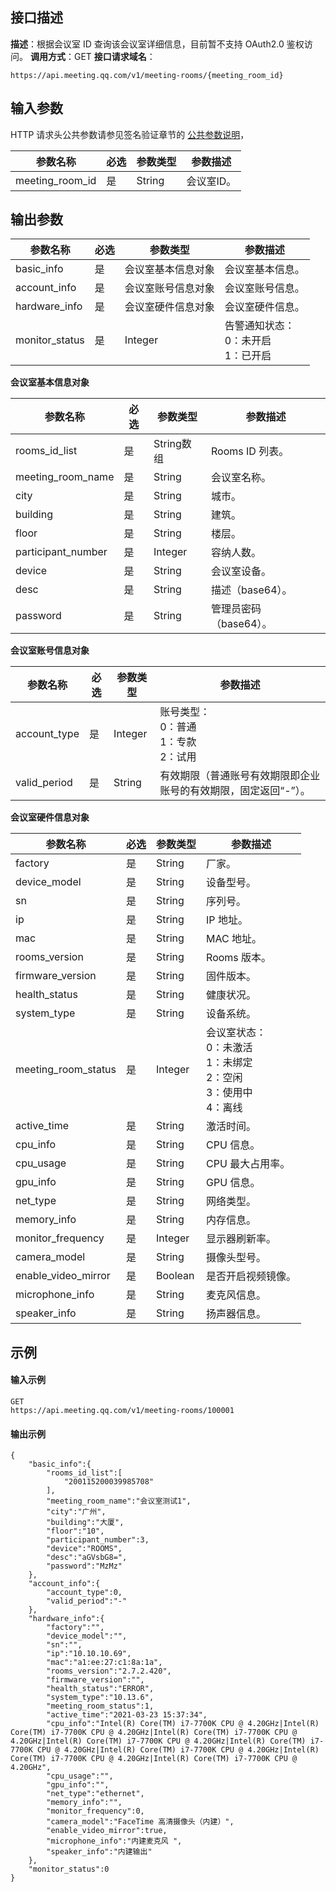 ## 接口描述
**描述**：根据会议室 ID 查询该会议室详细信息，目前暂不支持 OAuth2.0 鉴权访问。
**调用方式**：GET
**接口请求域名**：
```Plaintext
https://api.meeting.qq.com/v1/meeting-rooms/{meeting_room_id}

```




## 输入参数
HTTP 请求头公共参数请参见签名验证章节的 [公共参数说明](https://cloud.tencent.com/document/product/1095/42413#.E5.85.AC.E5.85.B1.E5.8F.82.E6.95.B0)，

| 参数名称        | 必选 | 参数类型 | 参数描述   |
| --------------- | ---- | -------- | ---------- |
| meeting_room_id | 是   | String   | 会议室ID。 |


## 输出参数

| 参数名称       | 必选 | 参数类型           | 参数描述                       |
| -------------- | ---- | ------------------ | ------------------------------ |
| basic_info     | 是   | 会议室基本信息对象 | 会议室基本信息。               |
| account_info   | 是   | 会议室账号信息对象 | 会议室账号信息。               |
| hardware_info  | 是   | 会议室硬件信息对象 | 会议室硬件信息。               |
| monitor_status | 是   | Integer            | 告警通知状态：<br>0：未开启<br>1：已开启 |

**会议室基本信息对象**

| 参数名称           | 必选 | 参数类型   | 参数描述               |
| ------------------ | ---- | ---------- | ---------------------- |
| rooms_id_list      | 是   | String数组 | Rooms ID 列表。         |
| meeting_room_name  | 是   | String     | 会议室名称。           |
| city               | 是   | String     | 城市。                 |
| building           | 是   | String     | 建筑。                 |
| floor              | 是   | String     | 楼层。                 |
| participant_number | 是   | Integer    | 容纳人数。             |
| device             | 是   | String     | 会议室设备。           |
| desc               | 是   | String     | 描述（base64）。       |
| password           | 是   | String     | 管理员密码（base64）。|

**会议室账号信息对象**

| 参数名称     | 必选 | 参数类型 | 参数描述                                                     |
| ------------ | ---- | -------- | ------------------------------------------------------------ |
| account_type | 是   | Integer  | 账号类型：<br>0：普通<br>1：专款<br>2：试用                                 |
| valid_period | 是   | String   | 有效期限（普通账号有效期限即企业账号的有效期限，固定返回“-”）。 |

**会议室硬件信息对象**

| 参数名称            | 必选 | 参数类型 | 参数描述                                         |
| ------------------- | ---- | -------- | ------------------------------------------------ |
| factory             | 是   | String   | 厂家。                                           |
| device_model        | 是   | String   | 设备型号。                                       |
| sn                  | 是   | String   | 序列号。                                         |
| ip                  | 是   | String   | IP 地址。                                         |
| mac                 | 是   | String   | MAC 地址。                                        |
| rooms_version       | 是   | String   | Rooms 版本。                                      |
| firmware_version    | 是   | String   | 固件版本。                                       |
| health_status       | 是   | String   | 健康状况。                                       |
| system_type         | 是   | String   | 设备系统。                                       |
| meeting_room_status | 是   | Integer  | 会议室状态：<br>0：未激活<br>1：未绑定<br>2：空闲<br>3：使用中<br>4：离线 |
| active_time         | 是   | String   | 激活时间。                                       |
| cpu_info            | 是   | String   | CPU 信息。                                        |
| cpu_usage           | 是   | String   | CPU 最大占用率。                                  |
| gpu_info            | 是   | String   | GPU 信息。                                        |
| net_type            | 是   | String   | 网络类型。                                       |
| memory_info         | 是   | String   | 内存信息。                                       |
| monitor_frequency   | 是   | Integer  | 显示器刷新率。                                   |
| camera_model        | 是   | String   | 摄像头型号。                                     |
| enable_video_mirror | 是   | Boolean  | 是否开启视频镜像。                               |
| microphone_info     | 是   | String   | 麦克风信息。                                     |
| speaker_info        | 是   | String   | 扬声器信息。                                     |


## 示例

#### 输入示例
```plaintext
GET
https://api.meeting.qq.com/v1/meeting-rooms/100001
```




#### 输出示例
```plaintext
{
    "basic_info":{
        "rooms_id_list":[
            "200115200039985708"
        ],
        "meeting_room_name":"会议室测试1",
        "city":"广州",
        "building":"大厦",
        "floor":"10",
        "participant_number":3,
        "device":"ROOMS",
        "desc":"aGVsbG8=",
        "password":"MzMz"
    },
    "account_info":{
        "account_type":0,
        "valid_period":"-"
    },
    "hardware_info":{
        "factory":"",
        "device_model":"",
        "sn":"",
        "ip":"10.10.10.69",
        "mac":"a1:ee:27:c1:8a:1a",
        "rooms_version":"2.7.2.420",
        "firmware_version":"",
        "health_status":"ERROR",
        "system_type":"10.13.6",
        "meeting_room_status":1,
        "active_time":"2021-03-23 15:37:34",
        "cpu_info":"Intel(R) Core(TM) i7-7700K CPU @ 4.20GHz|Intel(R) Core(TM) i7-7700K CPU @ 4.20GHz|Intel(R) Core(TM) i7-7700K CPU @ 4.20GHz|Intel(R) Core(TM) i7-7700K CPU @ 4.20GHz|Intel(R) Core(TM) i7-7700K CPU @ 4.20GHz|Intel(R) Core(TM) i7-7700K CPU @ 4.20GHz|Intel(R) Core(TM) i7-7700K CPU @ 4.20GHz|Intel(R) Core(TM) i7-7700K CPU @ 4.20GHz",
        "cpu_usage":"",
        "gpu_info":"",
        "net_type":"ethernet",
        "memory_info":"",
        "monitor_frequency":0,
        "camera_model":"FaceTime 高清摄像头（内建）",
        "enable_video_mirror":true,
        "microphone_info":"内建麦克风 ",
        "speaker_info":"内建输出"
    },
    "monitor_status":0
}

```
